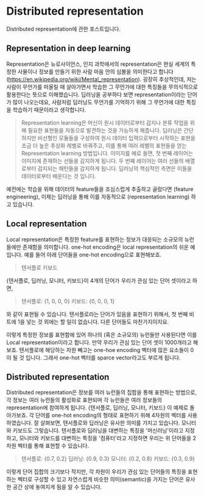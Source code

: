 # Distributed representation
Distributed representation에 관한 포스트입니다. 

## Representation in deep learning
Representation은 뉴로사이언스, 인지 과학에서의 representation은 현실 세계의 특정한 사물이나 정보를 만들기 위한 사람 마음 안의 심볼을 의미한다고 합니다(https://en.wikipedia.org/wiki/Mental_representation). 굉장히 추상적인데, 저는 사람이 무언가를 떠올릴 때 살아가면서 학습한 그 무언가에 대한 특징들을 무의식적으로 활용한다는 뜻으로 이해했습니다.
딥러닝을 공부하다 보면 representation이라는 단어가 많이 나오는데요, 사람처럼 딥러닝도 무언가를 기억하기 위해 그 무언가에 대한 특징을 학습하기 때문이라고 생각합니다.
> Representation learning은 머신이 원시 데이터로부터 감지나 분류 작업을 위해 필요한 표현들을 자동으로 발견하는 것을 가능하게 해줍니다. 딥러닝은 간단하지만 비선형인 모듈들을 구성하여 원시 데이터 입력으로부터 시작하는 표현을 조금 더 높은 추상화 레벨로 바꿔주고, 이를 통해 여러 레벨의 표현들을 얻는 Representation learning 방법입니다. 이미지를 예로 들면, 첫 번째 레이어는 이미지에 존재하는 선들을 감지하게 됩니다. 두 번째 레이어는 여러 선들의 배열로부터 감지되는 패턴들을 감지하게 됩니다. 딥러닝의 핵심적인 측면은 이들을 데이터로부터 배운다는 것 입니다.

예전에는 학습을 위해 데이터의 feature들을 조심스럽게 추출하고 골랐다면 (feature engineering), 이제는 딥러닝을 통해 이를 자동적으로 (representation learning) 하고 있습니다.
## Local representation
Local representation은 특정한 feature를 표현하는 정보가 대응되는 소규모의 뉴런들에만 존재함을 의미합니다. one-hot encoding은 local representation의 쉬운 예입니다. 예를 들어 아래 단어들을 one-hot encoding으로 표현해보죠.

> 텐서플로
> 키보드

{텐서플로, 딥러닝, 모니터, 키보드}이 4개의 단어가 우리가 관심 있는 단어 셋이라고 하면,

> 텐서플로: {1, 0, 0, 0}
> 키보드: {0, 0, 0, 1}

와 같이 표현될 수 있습니다.
텐서플로라는 단어가 있음을 표현하기 위해서, 첫 번째 비트에 1을 넣는 것 외에는 할 일이 없습니다. 다른 단어들도 마찬가지이지요.

이렇게 특정한 정보를 표현함에 있어 하나의 (혹은 소규모의) 뉴런들만 사용된다면 이를 Local representation이라고 합니다. 만약 우리가 관심 있는 단어 셋이 1000개라고 해보죠. 텐서플로에 해당하는 차원 빼고는 one-hoe encoding 벡터에 많은 요소들이 0이 될 것 입니다. 그래서 one-hot 벡터를 sparce vector라고도 부르게 됩니다.

## Distributed representation
Distributed representation은 정보를 여러 뉴런들의 집합을 통해 표현하는 방법으로, 각 정보는 여러 뉴런들의 활성화로 표현되며 각 뉴런들은 여러 정보들의 representation에 참여하게 됩니다.
{텐서플로, 딥러닝, 모니터, 키보드} 이 예제로 돌아가보죠. 각 단어를 one-hot encoding의 형태로 표현하기 위해 4차원의 벡터를 사용하였습니다. 잘 살펴보면, 텐서플로와 딥러닝은 유사한 의미를 가지고 있습니다. 모니터와 키보드도 그렇습니다.
텐서플로와 딥러닝을 대변하는 특징을 '머신러닝'이라고 지정하고, 모니터와 키보드를 대변하는 특징을 '컴퓨터'라고 지정하면 우리는 위 단어들을 2차원 벡터를 통해 표현할 수 있습니다.
> 텐서플로: {0.7, 0.2}
> 딥러닝: {0.9, 0.3}
> 모니터: {0.2, 0.8}
> 키보드: {0.3, 0.9}

이렇게 단어 집합의 크기보다 작지만, 각 차원이 우리가 관심 있는 단어들의 특징을 표현하는 벡터로 구성할 수 있고 자연스럽게 비슷한 의미(semantic)을 가지는 단어은 유사한 공간 상에 놓여지게 됨을 알 수 있습니다.

<!--stackedit_data:
eyJoaXN0b3J5IjpbMTc0NDU2NjA0MiwxNzM2NzQxMzk3LC03Nz
Y0ODE5NywxNjU1Njg0NzU5LC0xMjMyOTQ3MDA2LDE1MTY3NzM1
MjksNjU2MTI0NTExLDE0MDY4NTI2ODZdfQ==
-->